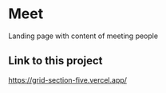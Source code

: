 # Meet

Landing page with content of meeting people

## Link to this project

https://grid-section-five.vercel.app/
